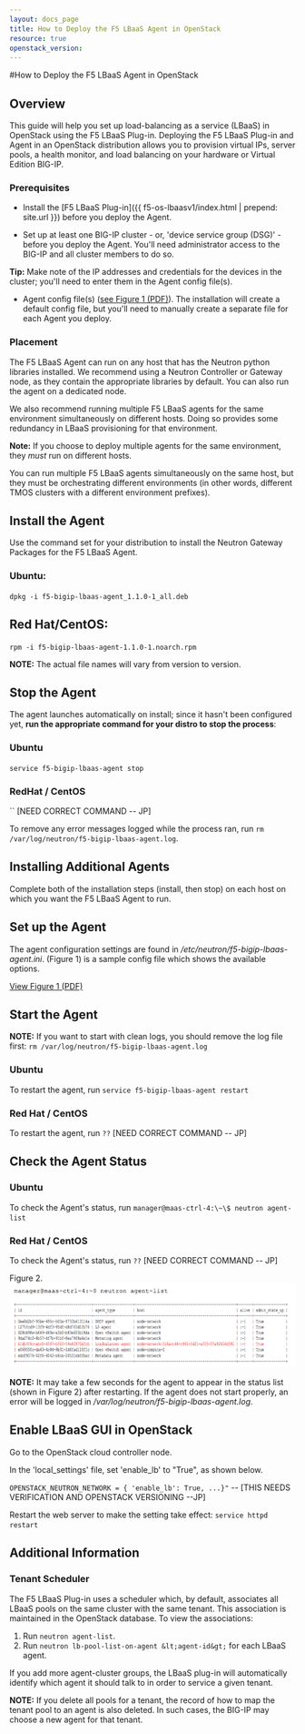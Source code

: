 ```yaml
---
layout: docs_page
title: How to Deploy the F5 LBaaS Agent in OpenStack
resource: true
openstack_version:   
---
```


#How to Deploy the F5 LBaaS Agent in OpenStack

## Overview
This guide will help you set up load-balancing as a service (LBaaS) in OpenStack using the F5 LBaaS Plug-in. Deploying the F5 LBaaS Plug-in and Agent in an OpenStack distribution allows you to provision virtual IPs, server pools, a health monitor, and load balancing on your hardware or Virtual Edition BIG-IP.

### Prerequisites

- Install the [F5 LBaaS Plug-in]({{ f5-os-lbaasv1/index.html | prepend: site.url }}) before you deploy the Agent. 

- Set up at least one BIG-IP cluster - or, 'device service group \(DSG\)' -  before you deploy the Agent. You'll need administrator access to the BIG-IP and all cluster members to do so.

**Tip:** Make note of the IP addresses and credentials for the devices in the cluster; you'll need to enter them in the Agent config file\(s\).

- Agent config file\(s\) \([see Figure 1 (PDF)](f5-os-agent/assets/lbaas-agent-config-sample.pdf)\). The installation will create a default config file, but you'll need to manually create a separate file for each Agent you deploy. 

### Placement

The F5 LBaaS Agent can run on any host that has the Neutron python libraries installed. We recommend using a Neutron Controller or Gateway node, as they contain the appropriate libraries by default. You can also run the agent on a dedicated node. 

We also recommend running multiple F5 LBaaS agents for the same environment simultaneously on different hosts. Doing so provides some redundancy in LBaaS provisioning for that environment. 

**Note:** If you choose to deploy multiple agents for the same environment, they *must* run on different hosts. 

You can run multiple F5 LBaaS agents simultaneously on the same host, but they must be orchestrating different environments \(in other words, different TMOS clusters with a different environment prefixes\). 

## Install the Agent

Use the command set for your distribution to install the Neutron Gateway Packages for the F5 LBaaS Agent.

### Ubuntu:

`dpkg -i f5-bigip-lbaas-agent_1.1.0-1_all.deb`

## Red Hat/CentOS:

`rpm -i f5-bigip-lbaas-agent-1.1.0-1.noarch.rpm`

**NOTE:** The actual file names will vary from version to version.

## Stop the Agent

The agent launches automatically on install; since it hasn't been configured yet, **run the appropriate command for your distro to stop the process**: 

### Ubuntu
`service f5-bigip-lbaas-agent stop`

### RedHat / CentOS
`` \[NEED CORRECT COMMAND -- JP\]

To remove any error messages logged while the process ran, run
`rm /var/log/neutron/f5-bigip-lbaas-agent.log`.

## Installing Additional Agents

Complete both of the installation steps \(install, then stop\) on each host on which you want the F5 LBaaS Agent to run.

## Set up the Agent

The agent configuration settings are found in */etc/neutron/f5-bigip-lbaas-agent.ini*. \(Figure 1\) is a sample config file which shows the available options.

[View Figure 1 (PDF)](f5-os-agent/assets/lbaas-agent-config-sample.pdf) 

## Start the Agent

**NOTE:** If you want to start with clean logs, you should remove the log file first: 
`rm /var/log/neutron/f5-bigip-lbaas-agent.log`

### Ubuntu
To restart the agent, run 
`service f5-bigip-lbaas-agent restart`

### Red Hat / CentOS
To restart the agent, run 
`??` \[NEED CORRECT COMMAND -- JP\]

## Check the Agent Status

### Ubuntu
To check the Agent's status, run 
`manager@maas-ctrl-4:\~\$ neutron agent-list`

### Red Hat / CentOS
To check the Agent's status, run 
`??` \[NEED CORRECT COMMAND -- JP\]

Figure 2. ![](f5-os-agent/assets/lbaas-agent-status.png "Figure 2")

**NOTE:** It may take a few seconds for the agent to appear in the status list (shown in Figure 2) after restarting. If the agent does not start properly, an error will be logged in */var/log/neutron/f5-bigip-lbaas-agent.log*.

## Enable LBaaS GUI in OpenStack

Go to the OpenStack cloud controller node.
 
In the 'local\_settings' file, set  'enable\_lb'  to "True", as shown below.

`OPENSTACK_NEUTRON_NETWORK = { 'enable_lb': True, ...}"` -- \[THIS NEEDS VERIFICATION AND OPENSTACK VERSIONING --JP\]

Restart the web server to make the setting take effect:
`service httpd restart`

## Additional Information

### Tenant Scheduler
The F5 LBaaS Plug-in uses a scheduler which, by default, associates all LBaaS pools on the same cluster with the same tenant. This association is maintained in the OpenStack database. To view the associations: 
    
1. Run `neutron agent-list`. 
2. Run `neutron lb-pool-list-on-agent &lt;agent-id&gt;` for each LBaaS agent.

If you add more agent-cluster groups, the LBaaS plug-in will automatically identify which agent it should talk to in order to service a given tenant. 

**NOTE:** If you delete all pools for a tenant, the record of how to map the tenant pool to an agent is also deleted. In such cases, the BIG-IP may choose a new agent for that tenant.
